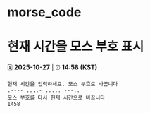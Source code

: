 # morse_code
# 현재 시간을 모스 부호 표시
<!-- MORSE_TIME_START -->
🗓️ **2025-10-27** | ⏰ **14:58 (KST)**

```
현재 시간을 입력하세요. 모스 부호로 바꿉니다
.---- ....- ..... ---..
모스 부호를 다시 현재 시간으로 바꿉니다
1458
```
<!-- MORSE_TIME_END -->
